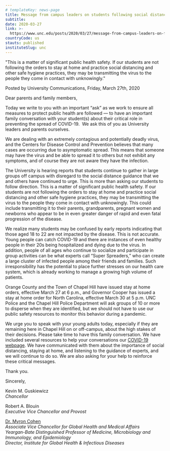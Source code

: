 ```yaml
---
# templateKey: news-page
title: Message from campus leaders on students following social distance guidance
subtitle: 
date: 2020-03-27
link: >-
  https://www.unc.edu/posts/2020/03/27/message-from-campus-leaders-on-following-social-distance-guidance/
countryCode: us
stauts: published
instituteSlug: unc
---
```

"This is a matter of significant public health safety. If our students are not following the orders to stay at home and practice social distancing and other safe hygiene practices, they may be transmitting the virus to the people they come in contact with unknowingly."

<div class="author-metadata"><span class="author-name">Posted by University Communications,</span> Friday, March 27th, 2020</div>

<div class="has-content-area" data-url="https://www.unc.edu/posts/2020/03/27/message-from-campus-leaders-on-following-social-distance-guidance/" data-title="Message from campus leaders on students following social distance guidance" title="undefined">

<div class="pf-content">

Dear parents and family members,

Today we write to you with an important “ask” as we work to ensure all measures to protect public health are followed — to have an important family conversation with your student(s) about their critical role in preventing the spread of COVID-19\.  We ask this of you as University leaders and parents ourselves.

We are dealing with an extremely contagious and potentially deadly virus, and the Centers for Disease Control and Prevention believes that many cases are occurring due to asymptomatic spread. This means that someone may have the virus and be able to spread it to others but not exhibit any symptoms, and of course they are not aware they have the infection.

The University is hearing reports that students continue to gather in large groups off campus with disregard to the social distance guidance that we and others have continued to urge. This is more than asking our students to follow direction. This is a matter of significant public health safety. If our students are not following the orders to stay at home and practice social distancing and other safe hygiene practices, they may be transmitting the virus to the people they come in contact with unknowingly. This could include transmitting it to their parents, grandparents, pregnant women and newborns who appear to be in even greater danger of rapid and even fatal progression of the disease.

We realize many students may be confused by early reports indicating that those aged 18 to 22 are not impacted by the disease. This is not accurate. Young people can catch COVID-19 and there are instances of even healthy people in their 20s being hospitalized and dying due to the virus. In addition, people of all ages who continue to socialize and participate in group activities can be what experts call “Super Spreaders,” who can create a large cluster of infected people among their friends and families. Such irresponsibility has the potential to place further stresses on our health care system, which is already working to manage a growing high volume of patients.

Orange County and the Town of Chapel Hill have issued stay at home orders, effective March 27 at 6 p.m., and Governor Cooper has issued a stay at home order for North Carolina, effective March 30 at 5 p.m. UNC Police and the Chapel Hill Police Department will ask groups of 10 or more to disperse when they are identified, but we should not have to use our public safety resources to monitor this behavior during a pandemic.

We urge you to speak with your young adults today, especially if they are remaining here in Chapel Hill on or off-campus, about the high stakes of their decisions. Please take time to have this family conversation. We have included several resources to help your conversations our [COVID-19 webpage](https://www.unc.edu/coronavirus/students-and-parents-faqs/#chapter-30). We have communicated with them about the importance of social distancing, staying at home, and listening to the guidance of experts, and we will continue to do so. We are also asking for your help to reinforce these critical messages.

Thank you.

Sincerely,

Kevin M. Guskiewicz  
_Chancellor_

Robert A. Blouin  
_Executive Vice Chancellor and Provost_

[Dr. Myron Cohen](https://www.med.unc.edu/medicine/directory/myron-cohen-md/)  
_Associate Vice Chancellor for Global Health and Medical Affairs_  
_Yeargan-Bate Distinguished Professor of Medicine, Microbiology and Immunology, and Epidemiology_  
_Director, Institute for Global Health & Infectious Diseases_

</div>

</div>

